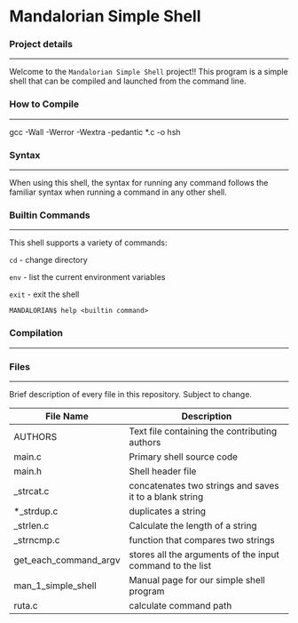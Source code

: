 # Mandalorian Simple Shell



### Project details
-----
Welcome to the `Mandalorian Simple Shell` project!! This program is a simple shell that can be compiled and launched from the command line.

### How to Compile
---------------
gcc -Wall -Werror -Wextra -pedantic *.c -o hsh


### Syntax
-----
When using this shell, the syntax for running any command follows the familiar syntax when running a command in any other shell.


### Builtin Commands
-----
This shell supports a variety of commands:

`cd` - change directory

`env` - list the current environment variables

`exit` - exit the shell

```
MANDALORIAN$ help <builtin command>
```

### Compilation
-----
### Files
-----
Brief description of every file in this repository. Subject to change.

| File Name | Description |
| --- | --- |
| AUTHORS | Text file containing the contributing authors |
| main.c | Primary shell source code |
| main.h | Shell header file |
| _strcat.c | concatenates two strings and saves it to a blank string |
| *_strdup.c | duplicates a string |
| _strlen.c | Calculate the length of a string |
| _strncmp.c | function that compares two strings |
| get_each_command_argv | stores all the arguments of the input command to the list |
| man_1_simple_shell | Manual page for our simple shell program |
| ruta.c | calculate command path |
